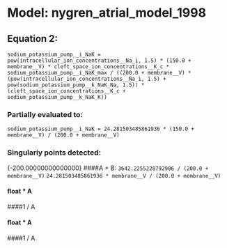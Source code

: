 # Model: nygren_atrial_model_1998
## Equation 2:
```
sodium_potassium_pump__i_NaK = pow(intracellular_ion_concentrations__Na_i, 1.5) * (150.0 + membrane__V) * cleft_space_ion_concentrations__K_c * sodium_potassium_pump__i_NaK_max / ((200.0 + membrane__V) * (pow(intracellular_ion_concentrations__Na_i, 1.5) + pow(sodium_potassium_pump__k_NaK_Na, 1.5)) * (cleft_space_ion_concentrations__K_c + sodium_potassium_pump__k_NaK_K))
```
### Partially evaluated to: 
```
sodium_potassium_pump__i_NaK = 24.281503485861936 * (150.0 + membrane__V) / (200.0 + membrane__V)
```
### Singulariy points detected:
{-200.00000000000000}
####A + B:
`3642.2255228792906 / (200.0 + membrane__V)`
`24.281503485861936 * membrane__V / (200.0 + membrane__V)`

#### float * A

####1 / A

#### float * A

####1 / A